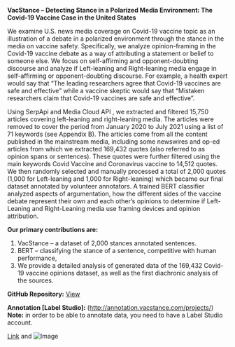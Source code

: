 **VacStance – Detecting Stance in a Polarized Media Environment: 
The Covid-19 Vaccine Case in the United States**

We examine U.S. news media coverage on Covid-19 vaccine topic as an illustration of a debate in a polarized environment through the stance in the media on vaccine safety. Specifically, we analyze opinion-framing in the Covid-19 vaccine debate as a way of attributing a statement or belief to someone else. We focus on self-affirming and opponent-doubting discourse and analyze if Left-leaning and Right-leaning media engage in self-affirming or opponent-doubting discourse. For example, a health expert would say that “The leading researchers agree that Covid-19 vaccines are safe and effective” while a vaccine skeptic would say that “Mistaken researchers claim that Covid-19 vaccines are safe and effective”.

Using SerpApi and Media Cloud API , we extracted and filtered 15,750 articles covering left-leaning and right-leaning media. The articles were removed to cover the period from January 2020 to July 2021 using a list of 71 keywords (see Appendix B). The articles come from all the content published in the mainstream media, including some newswires and op-ed articles from which we extracted 169,432 quotes (also referred to as opinion spans or sentences). These quotes were further filtered using the main keywords Covid Vaccine and Coronavirus vaccine to 14,512 quotes. We then randomly selected and manually processed a total of 2,000 quotes (1,000 for Left-leaning and 1,000 for Right-leaning) which became our final dataset annotated by volunteer annotators.
A trained BERT classifier analyzed aspects of argumentation, how the different sides of the vaccine debate represent their own and each other’s opinions to determine if Left-Leaning and Right-Leaning media use framing devices and opinion attribution.  

**Our primary contributions are:**
1.	VacStance – a dataset of 2,000 stances annotated sentences.
2.	BERT – classifying the stance of a sentence, competitive with human performance,
3.	We provide a detailed analysis of generated data of the 169,432 Covid-19 vaccine opinions dataset, as well as the first diachronic analysis of the sources.


**GitHub Repository:** [View](https://github.com/ThoughtfulMind/VacStance)

**Annotation [Label Studio]:** (http://annotation.vacstance.com/projects/)
**Note:** in order to be able to annotate data, you need to have a Label Studio account.







[Link](url) and ![Image](src)
```

